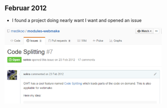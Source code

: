## Februar 2012

* I found a project doing nearly want I want and opened an issue

![webmake](PR.png)
